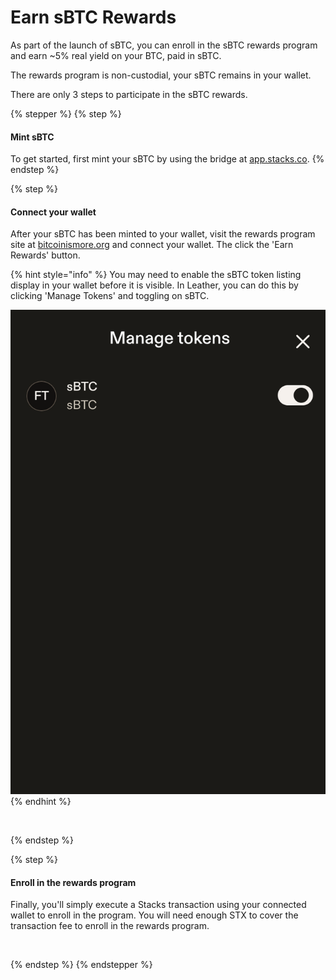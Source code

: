 # Earn sBTC Rewards

As part of the launch of sBTC, you can enroll in the sBTC rewards program and earn \~5% real yield on your BTC, paid in sBTC.

The rewards program is non-custodial, your sBTC remains in your wallet.

There are only 3 steps to participate in the sBTC rewards.

{% stepper %}
{% step %}
#### Mint sBTC

To get started, first mint your sBTC by using the bridge at [app.stacks.co](https://app.stacks.co/).
{% endstep %}

{% step %}
#### Connect your wallet

After your sBTC has been minted to your wallet, visit the rewards program site at [bitcoinismore.org](https://bitcoinismore.org) and connect your wallet. The click the 'Earn Rewards' button.

{% hint style="info" %}
You may need to enable the sBTC token listing display in your wallet before it is visible. In Leather, you can do this by clicking 'Manage Tokens' and toggling on sBTC.

<img src="../../.gitbook/assets/image (2).png" alt="" data-size="original">
{% endhint %}

<figure><img src="../../.gitbook/assets/image (20).png" alt=""><figcaption></figcaption></figure>
{% endstep %}

{% step %}
#### Enroll in the rewards program

Finally, you'll simply execute a Stacks transaction using your connected wallet to enroll in the program. You will need enough STX to cover the transaction fee to enroll in the rewards program.

<figure><img src="../../.gitbook/assets/image (22).png" alt=""><figcaption></figcaption></figure>
{% endstep %}
{% endstepper %}

